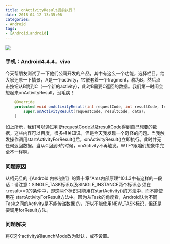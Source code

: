 ```yaml
---
title: onActivityResult提前执行？
date: 2018-04-12 13:35:06
categories:
- Android
tags:
- [Android,android]
---
```


![](http://img.blog.csdn.net/20170303202108396?watermark/2/text/aHR0cDovL2Jsb2cuY3Nkbi5uZXQvSVRlcm1lbmc=/font/5a6L5L2T/fontsize/400/fill/I0JBQkFCMA==/dissolve/70/gravity/SouthEast)
### 手机：Android4.4.4，vivo
今天帮朋友测试了一下他们公司开发的产品，其中有这么一个功能，选择栏目。给大家还原一下情景，A是一个activity，它嵌套着一个fragment，称为B，然后点击按钮从B跳到C（一个新的activity），此时B需要C返回的数据。我们第一时间会想起来onActivityResult。没毛病！

```java
    @Override
    protected void onActivityResult(int requestCode, int resultCode, Intent data) {
        super.onActivityResult(requestCode, resultCode, data);
    }
```

如上所示，我们可以通过判断requestCode以及resultCode得到自己想要的数据，这些内容可以百度，很多相关知识。但是今天我发现一个奇怪的问题。当我触发操作调用startActivityForResult()后，onActivityResult()立即执行。此时并无任何返回数据。当从C回到B的时候，onActivity不再触发。WTF?跟咱们想象中完全不一样啊。

### 问题原因
从柯元旦的《Android 内核剖析》的第十章“Ams内部原理“10.1.3中有这样的一段话：请注意：SINGLE_TASK标识以及SINGLE_INSTANCE两个标识必 须在r.result==0的条件中，即这两个标识只能用在startActivity()的方法中，而不能使用在 startActivityForResult方法中。因为从Task的角度看，Android认为不同Task之间的Activity是不能传递数据 的，所以不能使用NEW_TASK标识，但还是要调用forResult方法。


### 问题解决
将C这个activity的launchMode改为默认，或不设置。
